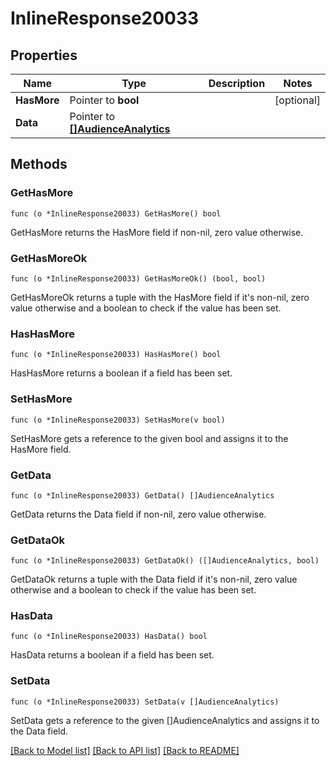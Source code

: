 # InlineResponse20033

## Properties

Name | Type | Description | Notes
------------ | ------------- | ------------- | -------------
**HasMore** | Pointer to **bool** |  | [optional] 
**Data** | Pointer to [**[]AudienceAnalytics**](AudienceAnalytics.md) |  | 

## Methods

### GetHasMore

`func (o *InlineResponse20033) GetHasMore() bool`

GetHasMore returns the HasMore field if non-nil, zero value otherwise.

### GetHasMoreOk

`func (o *InlineResponse20033) GetHasMoreOk() (bool, bool)`

GetHasMoreOk returns a tuple with the HasMore field if it's non-nil, zero value otherwise
and a boolean to check if the value has been set.

### HasHasMore

`func (o *InlineResponse20033) HasHasMore() bool`

HasHasMore returns a boolean if a field has been set.

### SetHasMore

`func (o *InlineResponse20033) SetHasMore(v bool)`

SetHasMore gets a reference to the given bool and assigns it to the HasMore field.

### GetData

`func (o *InlineResponse20033) GetData() []AudienceAnalytics`

GetData returns the Data field if non-nil, zero value otherwise.

### GetDataOk

`func (o *InlineResponse20033) GetDataOk() ([]AudienceAnalytics, bool)`

GetDataOk returns a tuple with the Data field if it's non-nil, zero value otherwise
and a boolean to check if the value has been set.

### HasData

`func (o *InlineResponse20033) HasData() bool`

HasData returns a boolean if a field has been set.

### SetData

`func (o *InlineResponse20033) SetData(v []AudienceAnalytics)`

SetData gets a reference to the given []AudienceAnalytics and assigns it to the Data field.


[[Back to Model list]](../README.md#documentation-for-models) [[Back to API list]](../README.md#documentation-for-api-endpoints) [[Back to README]](../README.md)



